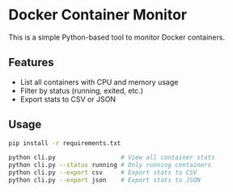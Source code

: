 # Docker Container Monitor

This is a simple Python-based tool to monitor Docker containers.

## Features
- List all containers with CPU and memory usage
- Filter by status (running, exited, etc.)
- Export stats to CSV or JSON

## Usage
```bash
pip install -r requirements.txt

python cli.py                  # View all container stats
python cli.py --status running # Only running containers
python cli.py --export csv     # Export stats to CSV
python cli.py --export json    # Export stats to JSON
```
